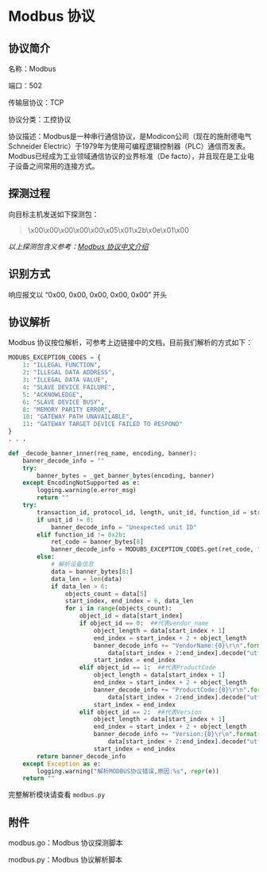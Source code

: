 # Modbus 协议

## 协议简介

名称：Modbus

端口：502

传输层协议：TCP

协议分类：工控协议

协议描述：Modbus是一种串行通信协议，是Modicon公司（现在的施耐德电气 Schneider Electric）于1979年为使用可编程逻辑控制器（PLC）通信而发表。Modbus已经成为工业领域通信协议的业界标准（De facto），并且现在是工业电子设备之间常用的连接方式。

## 探测过程

向目标主机发送如下探测包：

> \x00\x00\x00\x00\x00\x05\x01\x2b\x0e\x01\x00

*以上探测包含义参考：[Modbus 协议中文介绍](http://10.10.2.22/iot_sat/iot_doc/tree/master/protocol/modbus)*

## 识别方式

响应报文以 “0x00, 0x00, 0x00, 0x00, 0x00” 开头

## 协议解析

Modbus 协议按位解析，可参考上边链接中的文档，目前我们解析的方式如下：

```python
MODUBS_EXCEPTION_CODES = {
    1: "ILLEGAL FUNCTION",
    2: "ILLEGAL DATA ADDRESS",
    3: "ILLEGAL DATA VALUE",
    4: "SLAVE DEVICE FAILURE",
    5: "ACKNOWLEDGE",
    6: "SLAVE DEVICE BUSY",
    8: "MEMORY PARITY ERROR",
    10: "GATEWAY PATH UNAVAILABLE",
    11: "GATEWAY TARGET DEVICE FAILED TO RESPOND"
}
. . .

def _decode_banner_inner(req_name, encoding, banner):
    banner_decode_info = ""
    try:
        banner_bytes = _get_banner_bytes(encoding, banner)
    except EncodingNotSupported as e:
        logging.warning(e.error_msg)
        return ""
    try:
        transaction_id, protocol_id, length, unit_id, function_id = struct.unpack('!HHHBB', banner_bytes[:8])
        if unit_id != 0:
            banner_decode_info = "Unexpected unit ID"
        elif function_id != 0x2b:
            ret_code = banner_bytes[8]
            banner_decode_info = MODUBS_EXCEPTION_CODES.get(ret_code, "Unknown exception {0}".format(ret_code))
        else:
            # 解析设备信息
            data = banner_bytes[8:]
            data_len = len(data)
            if data_len > 6:
                objects_count = data[5]
                start_index, end_index = 6, data_len
                for i in range(objects_count):
                    object_id = data[start_index]
                    if object_id == 0:  ##代表vendor_name
                        object_length = data[start_index + 1]
                        end_index = start_index + 2 + object_length
                        banner_decode_info += "VendorName:{0}\r\n".format(
                            data[start_index + 2:end_index].decode("utf-8", errors='ignore'))
                        start_index = end_index
                    elif object_id == 1:  ##代表ProductCode
                        object_length = data[start_index + 1]
                        end_index = start_index + 2 + object_length
                        banner_decode_info += "ProductCode:{0}\r\n".format(
                            data[start_index + 2:end_index].decode("utf-8", errors='ignore'))
                        start_index = end_index
                    elif object_id == 2:  ##代表Version
                        object_length = data[start_index + 1]
                        end_index = start_index + 2 + object_length
                        banner_decode_info += "Version:{0}\r\n".format(
                            data[start_index + 2:end_index].decode("utf-8", errors='ignore'))
                        start_index = end_index
        return banner_decode_info
    except Exception as e:
        logging.warning("解析MODBUS协议错误,原因:%s", repr(e))
    return ""
```

完整解析模块请查看 ```modbus.py```

## 附件

modbus.go：Modbus 协议探测脚本

modbus.py：Modbus 协议解析脚本